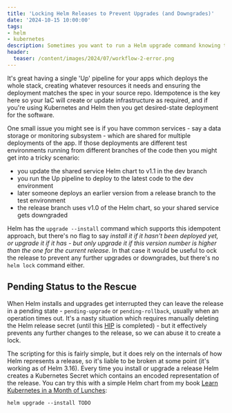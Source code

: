 ```yaml
---
title: 'Locking Helm Releases to Prevent Upgrades (and Downgrades)'
date: '2024-10-15 10:00:00'
tags:
- helm
- kubernetes
description: Sometimes you want to run a Helm upgrade command knowing that it won't do anything. Here's how to lock your release to do that.
header:
  teaser: /content/images/2024/07/workflow-2-error.png
---
```


It's great having a single 'Up' pipeline for your apps which deploys the whole stack, creating whatever resources it needs and ensuring the deployment matches the spec in your source repo. Idempotence is the key here so your IaC will create or update infrastructure as required, and if you're using Kubernetes and Helm then you get desired-state deployment for the software.

One small issue you might see is if you have common services - say a data storage or monitoring subsystem - which are shared for multiple deployments of the app. If those deployments are different test environments running from different branches of the code then you might get into a tricky scenario:

- you update the shared service Helm chart to v1.1 in the dev branch
- you run the Up pipeline to deploy to the latest code to the dev environment
- later someone deploys an earlier version from a release branch to the test environment
- the release branch uses v1.0 of the Helm chart, so your shared service gets downgraded

Helm has the `upgrade --install` command which supports this idempotent approach, but there's no flag to say _install it if it hasn't been deployed yet, or upgrade it if it has - but only upgrade it if this version number is higher than the one for the current release_. In that case it would be useful to ock the release to prevent any further upgrades or downgrades, but there's no `helm lock` command either.

## Pending Status to the Rescue

When Helm installs and upgrades get interrupted they can leave the release in a pending state - `pending-upgrade` or `pending-rollback`, usually when an operation times out. It's a nasty situation which requires manually deleting the Helm release secret (until this [HIP](https://github.com/helm/community/pull/354) is completed) - but it effectively prevents any further changes to the release, so we can abuse it to create a lock.

The scripting for this is fairly simple, but it does rely on the internals of how Helm represents a release, so it's liable to be broken at some point (it's working as of Helm 3.16). Every time you install or upgrade a release Helm creates a Kubernetes Secret which contains an encoded representation of the release. You can try this with a simple Helm chart from my book [Learn Kubernetes in a Month of Lunches](https://amzn.to/3x3O7mt):

```
helm upgrade --install TODO
```

